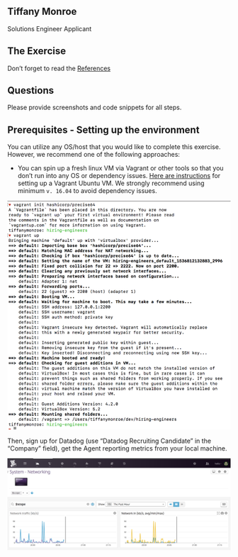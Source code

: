 ## Tiffany Monroe
Solutions Engineer Applicant

## The Exercise

Don’t forget to read the [References](https://github.com/DataDog/hiring-engineers/blob/solutions-engineer/README.md#references)

## Questions

Please provide screenshots and code snippets for all steps.

## Prerequisites - Setting up the environment

You can utilize any OS/host that you would like to complete this exercise. However, we recommend one of the following approaches:

* You can spin up a fresh linux VM via Vagrant or other tools so that you don’t run into any OS or dependency issues. [Here are instructions](https://github.com/DataDog/hiring-engineers/blob/solutions-engineer/README.md#vagrant) for setting up a Vagrant Ubuntu VM. We strongly recommend using minimum `v. 16.04` to avoid dependency issues.

<img src="img/vagrant.png" />

Then, sign up for Datadog (use “Datadog Recruiting Candidate” in the “Company” field), get the Agent reporting metrics from your local machine.

<img src="img/network.png" />
